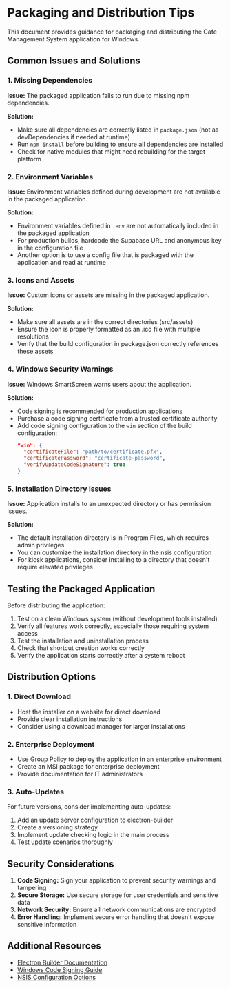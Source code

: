 # Packaging and Distribution Tips

This document provides guidance for packaging and distributing the Cafe Management System application for Windows.

## Common Issues and Solutions

### 1. Missing Dependencies

**Issue:** The packaged application fails to run due to missing npm dependencies.

**Solution:**

- Make sure all dependencies are correctly listed in `package.json` (not as devDependencies if needed at runtime)
- Run `npm install` before building to ensure all dependencies are installed
- Check for native modules that might need rebuilding for the target platform

### 2. Environment Variables

**Issue:** Environment variables defined during development are not available in the packaged application.

**Solution:**

- Environment variables defined in `.env` are not automatically included in the packaged application
- For production builds, hardcode the Supabase URL and anonymous key in the configuration file
- Another option is to use a config file that is packaged with the application and read at runtime

### 3. Icons and Assets

**Issue:** Custom icons or assets are missing in the packaged application.

**Solution:**

- Make sure all assets are in the correct directories (src/assets)
- Ensure the icon is properly formatted as an .ico file with multiple resolutions
- Verify that the build configuration in package.json correctly references these assets

### 4. Windows Security Warnings

**Issue:** Windows SmartScreen warns users about the application.

**Solution:**

- Code signing is recommended for production applications
- Purchase a code signing certificate from a trusted certificate authority
- Add code signing configuration to the `win` section of the build configuration:
  ```json
  "win": {
    "certificateFile": "path/to/certificate.pfx",
    "certificatePassword": "certificate-password",
    "verifyUpdateCodeSignature": true
  }
  ```

### 5. Installation Directory Issues

**Issue:** Application installs to an unexpected directory or has permission issues.

**Solution:**

- The default installation directory is in Program Files, which requires admin privileges
- You can customize the installation directory in the nsis configuration
- For kiosk applications, consider installing to a directory that doesn't require elevated privileges

## Testing the Packaged Application

Before distributing the application:

1. Test on a clean Windows system (without development tools installed)
2. Verify all features work correctly, especially those requiring system access
3. Test the installation and uninstallation process
4. Check that shortcut creation works correctly
5. Verify the application starts correctly after a system reboot

## Distribution Options

### 1. Direct Download

- Host the installer on a website for direct download
- Provide clear installation instructions
- Consider using a download manager for larger installations

### 2. Enterprise Deployment

- Use Group Policy to deploy the application in an enterprise environment
- Create an MSI package for enterprise deployment
- Provide documentation for IT administrators

### 3. Auto-Updates

For future versions, consider implementing auto-updates:

1. Add an update server configuration to electron-builder
2. Create a versioning strategy
3. Implement update checking logic in the main process
4. Test update scenarios thoroughly

## Security Considerations

1. **Code Signing:** Sign your application to prevent security warnings and tampering
2. **Secure Storage:** Use secure storage for user credentials and sensitive data
3. **Network Security:** Ensure all network communications are encrypted
4. **Error Handling:** Implement secure error handling that doesn't expose sensitive information

## Additional Resources

- [Electron Builder Documentation](https://www.electron.build/)
- [Windows Code Signing Guide](https://www.electron.build/code-signing.html)
- [NSIS Configuration Options](https://www.electron.build/configuration/nsis.html)
